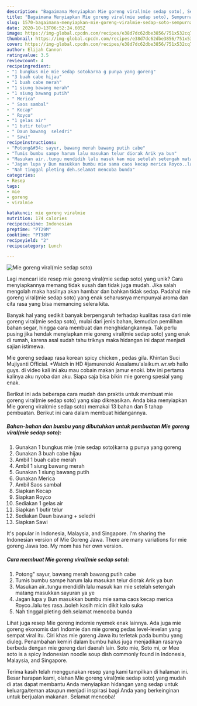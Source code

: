 ```yaml
---
description: "Bagaimana Menyiapkan Mie goreng viral(mie sedap soto), Sempurna"
title: "Bagaimana Menyiapkan Mie goreng viral(mie sedap soto), Sempurna"
slug: 1570-bagaimana-menyiapkan-mie-goreng-viralmie-sedap-soto-sempurna
date: 2020-10-13T06:52:24.605Z
image: https://img-global.cpcdn.com/recipes/e38d7dc62dbe3856/751x532cq70/mie-goreng-viralmie-sedap-soto-foto-resep-utama.jpg
thumbnail: https://img-global.cpcdn.com/recipes/e38d7dc62dbe3856/751x532cq70/mie-goreng-viralmie-sedap-soto-foto-resep-utama.jpg
cover: https://img-global.cpcdn.com/recipes/e38d7dc62dbe3856/751x532cq70/mie-goreng-viralmie-sedap-soto-foto-resep-utama.jpg
author: Elijah Cannon
ratingvalue: 3.5
reviewcount: 4
recipeingredient:
- "1 bungkus mie mie sedap sotokarna g punya yang goreng"
- "3 buah cabe hijau"
- "1 buah cabe merah"
- "1 siung bawang merah"
- "1 siung bawang putih"
- " Merica"
- " Saos sambal"
- " Kecap"
- " Royco"
- "1 gelas air"
- "1 butir telur"
- " Daun bawang  seledri"
- " Sawi"
recipeinstructions:
- "Potong&#34; sayur, bawang merah bawang putih cabe"
- "Tumis bumbu sampe harum lalu masukan telur diorak Arik ya bun"
- "Masukan air..tungu mendidih lalu masuk kan mie setelah setengah matang masukkan sayuran ya ye"
- "Jagan lupa y Bun masukkan bumbu mie sama caos kecap merica Royco..lalu tes rasa..boleh kasih micin dikit kalo suka"
- "Nah tinggal pleting deh.selamat mencoba bunda"
categories:
- Resep
tags:
- mie
- goreng
- viralmie

katakunci: mie goreng viralmie 
nutrition: 174 calories
recipecuisine: Indonesian
preptime: "PT29M"
cooktime: "PT38M"
recipeyield: "2"
recipecategory: Lunch

---
```



![Mie goreng viral(mie sedap soto)](https://img-global.cpcdn.com/recipes/e38d7dc62dbe3856/751x532cq70/mie-goreng-viralmie-sedap-soto-foto-resep-utama.jpg)

Lagi mencari ide resep mie goreng viral(mie sedap soto) yang unik? Cara menyiapkannya memang tidak susah dan tidak juga mudah. Jika salah mengolah maka hasilnya akan hambar dan bahkan tidak sedap. Padahal mie goreng viral(mie sedap soto) yang enak seharusnya mempunyai aroma dan cita rasa yang bisa memancing selera kita.

Banyak hal yang sedikit banyak berpengaruh terhadap kualitas rasa dari mie goreng viral(mie sedap soto), mulai dari jenis bahan, kemudian pemilihan bahan segar, hingga cara membuat dan menghidangkannya. Tak perlu pusing jika hendak menyiapkan mie goreng viral(mie sedap soto) yang enak di rumah, karena asal sudah tahu triknya maka hidangan ini dapat menjadi sajian istimewa.

Mie goreng sedaap rasa korean spicy chicken , pedas gila. Khintan Suci Mujiyanti Official. *Watch in HD #jamurenoki Assalamu&#39;alaikum.wr.wb hallo guys. di video kali ini aku mau cobain makan jamur enoki. btw ini pertama kalinya aku nyoba dan aku. Siapa saja bisa bikin mie goreng spesial yang enak.


Berikut ini ada beberapa cara mudah dan praktis untuk membuat mie goreng viral(mie sedap soto) yang siap dikreasikan. Anda bisa menyiapkan Mie goreng viral(mie sedap soto) memakai 13 bahan dan 5 tahap pembuatan. Berikut ini cara dalam membuat hidangannya.

<!--inarticleads1-->

##### Bahan-bahan dan bumbu yang dibutuhkan untuk pembuatan Mie goreng viral(mie sedap soto):

1. Gunakan 1 bungkus mie (mie sedap soto)karna g punya yang goreng
1. Gunakan 3 buah cabe hijau
1. Ambil 1 buah cabe merah
1. Ambil 1 siung bawang merah
1. Gunakan 1 siung bawang putih
1. Gunakan  Merica
1. Ambil  Saos sambal
1. Siapkan  Kecap
1. Siapkan  Royco
1. Sediakan 1 gelas air
1. Siapkan 1 butir telur
1. Sediakan  Daun bawang + seledri
1. Siapkan  Sawi


It&#39;s popular in Indonesia, Malaysia, and Singapore. I&#39;m sharing the Indonesian version of Mie Goreng Jawa. There are many variations for mie goreng Jawa too. My mom has her own version. 

<!--inarticleads2-->

##### Cara membuat Mie goreng viral(mie sedap soto):

1. Potong&#34; sayur, bawang merah bawang putih cabe
1. Tumis bumbu sampe harum lalu masukan telur diorak Arik ya bun
1. Masukan air..tungu mendidih lalu masuk kan mie setelah setengah matang masukkan sayuran ya ye
1. Jagan lupa y Bun masukkan bumbu mie sama caos kecap merica Royco..lalu tes rasa..boleh kasih micin dikit kalo suka
1. Nah tinggal pleting deh.selamat mencoba bunda


Lihat juga resep Mie goreng indomie nyemek enak lainnya. Ada juga mie goreng ekonomis dari Indomie dan mie goreng pedas level-levelan yang sempat viral itu. Ciri khas mie goreng Jawa itu terletak pada bumbu yang diuleg. Penambahan kemiri dalam bumbu halus juga menjadikan rasanya berbeda dengan mie goreng dari daerah lain. Soto mie, Soto mi, or Mee soto is a spicy Indonesian noodle soup dish commonly found in Indonesia, Malaysia, and Singapore. 

Terima kasih telah menggunakan resep yang kami tampilkan di halaman ini. Besar harapan kami, olahan Mie goreng viral(mie sedap soto) yang mudah di atas dapat membantu Anda menyiapkan hidangan yang sedap untuk keluarga/teman ataupun menjadi inspirasi bagi Anda yang berkeinginan untuk berjualan makanan. Selamat mencoba!

